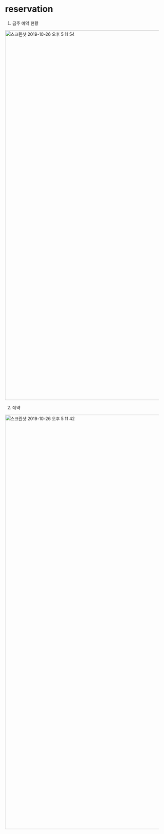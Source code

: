 # reservation
1. 금주 예약 현황
  <img width="1207" alt="스크린샷 2019-10-26 오후 5 11 54" src="https://user-images.githubusercontent.com/46366141/67616440-4c788f00-f7c8-11e9-9c6f-fc8692660d2a.png">

2. 예약
  <img width="1353" alt="스크린샷 2019-10-26 오후 5 11 42" src="https://user-images.githubusercontent.com/46366141/67616441-4e425280-f7c8-11e9-8147-a1366a43ebd0.png">
